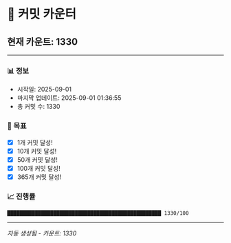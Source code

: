 # 🔢 커밋 카운터

## 현재 카운트: 1330

---

### 📊 정보
- 시작일: 2025-09-01
- 마지막 업데이트: 2025-09-01 01:36:55
- 총 커밋 수: 1330

### 🎯 목표
- [x] 1개 커밋 달성!
- [x] 10개 커밋 달성!
- [x] 50개 커밋 달성!
- [x] 100개 커밋 달성!
- [x] 365개 커밋 달성!

### 📈 진행률
```
██████████████████████████████████████████████████ 1330/100
```

---
*자동 생성됨 - 카운트: 1330*
